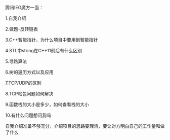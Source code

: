 腾讯IEG魔方一面：

1.自我介绍

2.做题-反转链表

3.C++智能指针，为什么项目中要用到智能指针

4.STL中string在C++11前后有什么区别

5.寻路算法

6.树的遍历方式以及应用

7.TCP/UDP的区别

8.TCP粘包问题如何解决

9.函数栈的大小是多少，如何查看栈的大小

10.有什么问题想问我吗



自我介绍准备不够充分，介绍项目的思路要理清，要让对方明白自己的工作量和做了什么